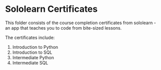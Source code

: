 # Sololearn Certificates

This folder consists of the course completion certificates from sololearn - an app that teaches you to code from bite-sized lessons. 

The certificates include:
1. Introduction to Python
2. Introduction to SQL
3. Intermediate Python
4. Intermediate SQL


